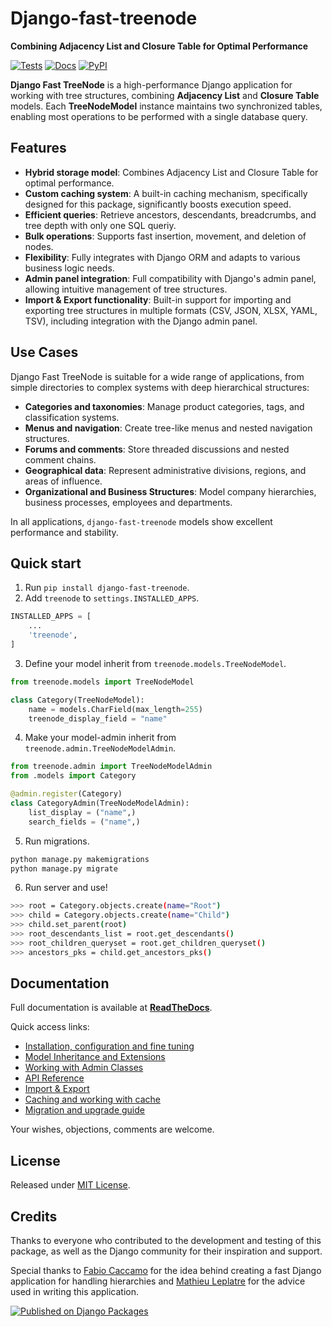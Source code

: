 # Django-fast-treenode 
**Combining Adjacency List and Closure Table for Optimal Performance**

[![Tests](https://github.com/TimurKady/django-fast-treenode/actions/workflows/test.yaml/badge.svg?branch=main)](https://github.com/TimurKady/django-fast-treenode/actions/workflows/test.yaml)
[![Docs](https://readthedocs.org/projects/django-fast-treenode/badge/?version=latest)](https://django-fast-treenode.readthedocs.io/)
[![PyPI](https://img.shields.io/pypi/v/django-fast-treenode.svg)](https://pypi.org/project/django-fast-treenode/)

**Django Fast TreeNode** is a high-performance Django application for working with tree structures, combining **Adjacency List** and **Closure Table** models. Each **TreeNodeModel** instance maintains two synchronized tables, enabling most operations to be performed with a single database query.

## Features
- **Hybrid storage model**: Combines Adjacency List and Closure Table for optimal performance.
- **Custom caching system**: A built-in caching mechanism, specifically designed for this package, significantly boosts execution speed.
- **Efficient queries**: Retrieve ancestors, descendants, breadcrumbs, and tree depth with only one SQL queriy.
- **Bulk operations**: Supports fast insertion, movement, and deletion of nodes.
- **Flexibility**: Fully integrates with Django ORM and adapts to various business logic needs.
- **Admin panel integration**: Full compatibility with Django's admin panel, allowing intuitive management of tree structures.
- **Import & Export functionality**: Built-in support for importing and exporting tree structures in multiple formats (CSV, JSON, XLSX, YAML, TSV), including integration with the Django admin panel.

## Use Cases
Django Fast TreeNode is suitable for a wide range of applications, from simple directories to complex systems with deep hierarchical structures:
- **Categories and taxonomies**: Manage product categories, tags, and classification systems.
- **Menus and navigation**: Create tree-like menus and nested navigation structures.
- **Forums and comments**: Store threaded discussions and nested comment chains.
- **Geographical data**: Represent administrative divisions, regions, and areas of influence.
- **Organizational and Business Structures**: Model company hierarchies, business processes, employees and departments.

In all applications, `django-fast-treenode` models show excellent performance and stability.

## Quick start
1. Run `pip install django-fast-treenode`.
2. Add `treenode` to `settings.INSTALLED_APPS`.

```python
INSTALLED_APPS = [
    ...
    'treenode',
]
```

3. Define your model inherit from `treenode.models.TreeNodeModel`.

```python
from treenode.models import TreeNodeModel

class Category(TreeNodeModel):
    name = models.CharField(max_length=255)
    treenode_display_field = "name"
```

4. Make your model-admin inherit from `treenode.admin.TreeNodeModelAdmin`.

```python
from treenode.admin import TreeNodeModelAdmin
from .models import Category

@admin.register(Category)
class CategoryAdmin(TreeNodeModelAdmin):
    list_display = ("name",)
    search_fields = ("name",)
```
5. Run migrations.

```bash 
python manage.py makemigrations
python manage.py migrate
```

6. Run server and use!

```bash
>>> root = Category.objects.create(name="Root")
>>> child = Category.objects.create(name="Child")
>>> child.set_parent(root)
>>> root_descendants_list = root.get_descendants()
>>> root_children_queryset = root.get_children_queryset()
>>> ancestors_pks = child.get_ancestors_pks()
```

## Documentation
Full documentation is available at **[ReadTheDocs](https://django-fast-treenode.readthedocs.io/)**.

Quick access links:
* [Installation, configuration and fine tuning](https://django-fast-treenode.readthedocs.io/installation/)
* [Model Inheritance and Extensions](https://django-fast-treenode.readthedocs.io/models/)
* [Working with Admin Classes](https://django-fast-treenode.readthedocs.io/admin/)
* [API Reference](https://django-fast-treenode.readthedocs.io/api/)
* [Import & Export](https://django-fast-treenode.readthedocs.io/import_export/)
* [Caching and working with cache](https://django-fast-treenode.readthedocs.io/cache/)
* [Migration and upgrade guide](https://django-fast-treenode.readthedocs.io/migration/)

Your wishes, objections, comments are welcome.

## License
Released under [MIT License](https://github.com/TimurKady/django-fast-treenode/blob/main/LICENSE).

## Credits
Thanks to everyone who contributed to the development and testing of this package, as well as the Django community for their inspiration and support. 

Special thanks to [Fabio Caccamo](https://github.com/fabiocaccamo) for the idea behind creating a fast Django application for handling hierarchies and [Mathieu Leplatre](https://github.com/leplatrem) for the advice used in writing this application.

[![Published on Django Packages](https://img.shields.io/badge/Published%20on-Django%20Packages-0c3c26)](https://djangopackages.org/packages/p/django-fast-treenode/)
